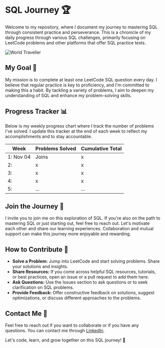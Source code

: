 
# SQL Journey :trophy:

Welcome to my repository, where I document my journey to mastering SQL through consistent practice and perseverance. This is a chronicle of my daily progress through various SQL challenges, primarily focusing on LeetCode problems and other platforms that offer SQL practice tests.

![World Traveller](https://media.tenor.com/xBocRhiDEiEAAAAC/seal-travel.gif "World Traveller")

## My Goal :dart:

My mission is to complete at least one LeetCode SQL question every day. I believe that regular practice is key to proficiency, and I'm committed to making this a habit. By tackling a variety of problems, I aim to deepen my understanding of SQL and enhance my problem-solving skills.

## Progress Tracker :bar_chart:

Below is my weekly progress chart where I track the number of problems I've solved. I update this tracker at the end of each week to reflect my accomplishments and to stay accountable.

| Week               | Problems Solved | Cumulative Total |
|--------------------|-----------------|------------------|
| 1: Nov 04          | Joins           | x                |
| 2:                 | x               | x                |
| 3:                 | x               | x                |
| 4:                 | x               | x                |
| 5:                 | ...             | ...              |

## Join the Journey :footprints:

I invite you to join me on this exploration of SQL. If you're also on the path to mastering SQL or just starting out, feel free to reach out. Let's motivate each other and share our learning experiences. Collaboration and mutual support can make this journey more enjoyable and rewarding.

## How to Contribute :handshake:

- **Solve a Problem:** Jump into LeetCode and start solving problems. Share your solutions and insights.
- **Share Resources:** If you come across helpful SQL resources, tutorials, or best practices, open an issue or a pull request to add them here.
- **Ask Questions:** Use the Issues section to ask questions or to seek clarification on SQL problems.
- **Provide Feedback:** Offer constructive feedback on solutions, suggest optimizations, or discuss different approaches to the problems.

## Contact Me :envelope_with_arrow:

Feel free to reach out if you want to collaborate or if you have any questions. You can contact me through [LinkedIn](https://www.linkedin.com/in/julia-liou/).

Let's code, learn, and grow together on this SQL journey! :muscle:

